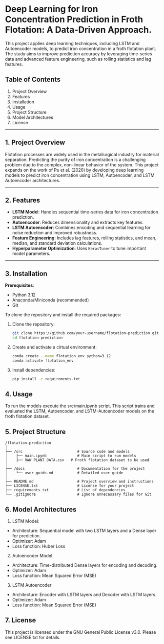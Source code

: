 # Deep Learning for Iron Concentration Prediction in Froth Flotation: A Data-Driven Approach. 

This project applies deep learning techniques, including LSTM and Autoencoder models, to predict iron concentration in a froth flotation plant. The study aims to improve prediction accuracy by leveraging time-series data and advanced feature engineering, such as rolling statistics and lag features.

## Table of Contents
1. Project Overview
2. Features
3. Installation
4. Usage
5. Project Structure
6. Model Architectures
7. License

---

## 1. Project Overview

Flotation processes are widely used in the metallurgical industry for material separation. Predicting the purity of iron concentration is a challenging problem due to the complex, non-linear behavior of the system. This project expands on the work of Pu et al. (2020) by developing deep learning models to predict iron concentration using LSTM, Autoencoder, and LSTM Autoencoder architectures.

---

## 2. Features

- **LSTM Model**: Handles sequential time-series data for iron concentration prediction.
- **Autoencoder**: Reduces dimensionality and extracts key features.
- **LSTM Autoencoder**: Combines encoding and sequential learning for noise reduction and improved robustness.
- **Feature Engineering**: Includes lag features, rolling statistics, and mean, median, and standard deviation calculations.
- **Hyperparameter Optimization**: Uses `KerasTuner` to tune important model parameters.

---

## 3. Installation

**Prerequisites**:
- Python 3.12
- Anaconda/Miniconda (recommended)
- Git

To clone the repository and install the required packages:

1. Clone the repository:
   ```bash
   git clone https://github.com/your-username/flotation-prediction.git
   cd flotation-prediction
   
2. Create and activate a cirtual environment:
   ```bash
   conda create --name flotation_env python=3.12
   conda activate flotation_env

3. Install dependencies:
   ```bash
   pip install -r requirements.txt
   
## 4. Usage
To run the models execute the src/main.ipynb script. This script trains and evaluated the LSTM, Autoencoder, and LSTM-Autoencoder models on the froth flotation dataset.

## 5. Project Structure

    /flotation-prediction
    │
    ├── /src                         # Source code and models
    │    ├── main.ipynb              # Main script to run models
    │    ├── RAW PLANT DATA.csv   # Froth flotation dataset to be used
    │
    ├── /docs                        # Documentation for the project
    │    └── user_guide.md           # Detailed user guide
    │
    ├── README.md                    # Project overview and instructions
    ├── LICENSE.txt                  # License for your project
    ├── requirements.txt             # List of dependencies
    └── .gitignore                   # Ignore unnecessary files for Git

## 6. Model Architectures

1. LSTM Model:
- Architecture: Sequential model with two LSTM layers and a Dense layer for prediction.
- Optimizer: Adam
- Loss function: Huber Loss

2. Autoencoder Model:
- Architecture: Time-distributed Dense layers for encoding and decoding.
- Optimizer: Adam
- Loss function: Mean Squared Error (MSE)

3. LSTM Autoencoder
- Architecture: Encoder with LSTM layers and Decoder with LSTM layers.
- Optimizer: Adam
- Loss function: Mean Squared Error (MSE)

## 7. License

This project is licensed under the GNU General Public License v3.0. Please see LICENSE.txt for details.
